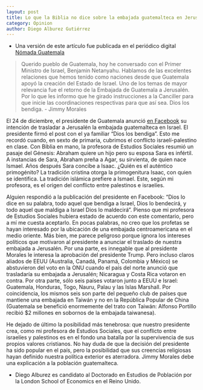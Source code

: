 ```yaml
---
layout: post
title: Lo que la Biblia no dice sobre la embajada guatemalteca en Jerusalén
category: Opinion
author: Diego Alburez Gutiérrez
---
```


* Una versión de este artículo fue publicada en el periódico digital [Nómada Guatemala](https://nomada.gt/blogs/jimmy-morales-la-biblia-y-la-embajada-en-jerusalen/)

> Querido pueblo de Guatemala, hoy he conversado con el Primer Ministro de Israel, Benjamin Netanyahu. Hablamos de las excelentes relaciones que hemos tenido como naciones desde que Guatemala apoyó la creación del Estado de Israel.
Uno de los temas de mayor relevancia fue el retorno de la Embajada de Guatemala a Jerusalén. Por lo que les informo que he girado instrucciones a la Canciller para que inicie las coordinaciones respectivas para que así sea.
Dios los bendiga. - Jimmy Morales

El 24 de diciembre, el presidente de Guatemala anunció [en Facebook](https://www.facebook.com/JimmyOficial/posts/1768696663202133) su intención de trasladar a Jerusalén la embajada guatemalteca en Israel. El presidente firmó el post con el ya familiar “Dios los bendiga”. Esto me recordó cuando, en sexto de primaria, cubrimos el conflicto israelí-palestino en clase. Con Biblia en mano, la profesora de Estudios Sociales resumió un pasaje del Génesis: Abraham quiere un hijo pero su esposa Sara es infértil. A instancias de Sara, Abraham preña a Agar, su sirvienta, de quien nace Ismael. Años después Sara concibe a Isaac. ¿Quién es el auténtico primogénito? La tradición cristina otorga la primogenitura Isaac, con quien se identifica. La tradición islámica prefiere a Ismael. Este, según mi profesora, es el origen del conflicto entre palestinos e israelíes. 

Alguien respondió a la publicación del presidente en Facebook: “Dios lo dice en su palabra, todo aquel que bendiga a Israel, Dios lo bendecirá, y todo aquel que maldiga a Israel Dios lo maldecirá”. Pienso que mi profesora de Estudios Sociales hubiera estado de acuerdo con este comentario, pero a mí me cuesta aceptarlo. En pocas palabras, no creo que los profetas se hayan interesado por la ubicación de una embajada centroamericana en el medio oriente. Más bien, me parece peligroso porque ignora los intereses políticos que motivaron al presidente a anunciar el traslado de nuestra embajada a Jerusalén. Por una parte, es innegable que al presidente Morales le interesa la aprobación del presidente Trump. Pero incluso claros aliados de EEUU (Australia, Canadá, Panamá, Colombia y México) se abstuvieron del voto en la ONU cuando el país del norte anunció que trasladaría su embajada a Jerusalén; Nicaragua y Costa Rica votaron en contra. Por otra parte, sólo seis países votaron junto a EEUU e Israel: Guatemala, Honduras, Togo, Nauru, Palau y las Islas Marshall. Por coincidencia, los mismos seis son parte del pequeño club de países que mantiene una embajada en Taiwán y no en la República Popular de China (Guatemala se benefició enormemente del trato con Taiwán: Alfonso Portillo recibió $2 millones en sobornos de la embajada taiwanesa).

He dejado de último la posibilidad más tenebrosa: que nuestro presidente crea, como mi profesora de Estudios Sociales, que el conflicto entre israelíes y palestinos es en el fondo una batalla por la supervivencia de sus propios valores cristianos. No hay duda de que la decisión del presidente ha sido popular en el país, pero la posibilidad que sus creencias religiosas hayan definido nuestra política exterior es aterradora. Jimmy Morales debe una explicación a la población guatemalteca.

* Diego Alburez es candidato al Doctorado en Estudios de Población por la London School of Economics en el Reino Unido.

